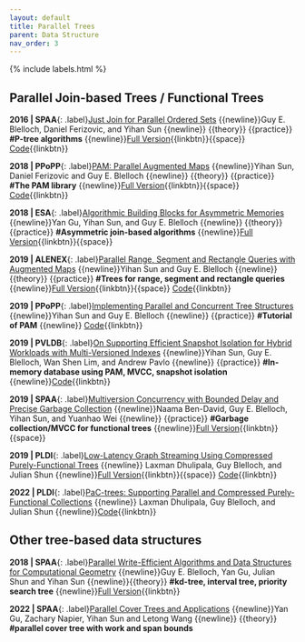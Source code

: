 ```yaml
---
layout: default
title: Parallel Trees
parent: Data Structure
nav_order: 3
---
```


{% include labels.html %}

## Parallel Join-based Trees / Functional Trees

**2016 | SPAA**{: .label}[Just Join for Parallel Ordered Sets](https://dl.acm.org/doi/10.1145/2935764.2935768)
{{newline}}Guy E. Blelloch, Daniel Ferizovic, and Yihan Sun 
{{newline}} {{theory}} {{practice}} **#P-tree algorithms**
{{newline}}[Full Version](https://arxiv.org/abs/1602.02120){{linkbtn}}{{space}}
[Code](https://github.com/cmuparlay/PAM){{linkbtn}}

**2018 | PPoPP**{: .label}[PAM: Parallel Augmented Maps](https://dl.acm.org/doi/abs/10.1145/3200691.3178509)
{{newline}}Yihan Sun, Daniel Ferizovic and Guy E. Blelloch
{{newline}} {{theory}} {{practice}} **#The PAM library**
{{newline}}[Full Version](https://arxiv.org/abs/1612.05665){{linkbtn}}{{space}}
[Code](https://github.com/cmuparlay/PAM){{linkbtn}}

**2018 | ESA**{: .label}[Algorithmic Building Blocks for Asymmetric Memories](https://cs.emis.de/LIPIcs/volltexte/2018/9507/pdf/LIPIcs-ESA-2018-44_.pdf)
{{newline}}Yan Gu, Yihan Sun, and Guy E. Blelloch
{{newline}} {{theory}} {{practice}} **#Asymmetric join-based algorithms**
{{newline}}[Full Version](https://arxiv.org/abs/1806.10370){{linkbtn}}{{space}}

**2019 | ALENEX**{: .label}[Parallel Range, Segment and Rectangle Queries with Augmented Maps](https://epubs.siam.org/doi/10.1137/1.9781611975499.13)
{{newline}}Yihan Sun and Guy E. Blelloch
{{newline}} {{theory}} {{practice}} **#Trees for range, segment and rectangle queries**
{{newline}}[Full Version](https://arxiv.org/abs/1803.08621){{linkbtn}}{{space}}
[Code](https://github.com/cmuparlay/PAM){{linkbtn}}

**2019 | PPoPP**{: .label}[Implementing Parallel and Concurrent Tree Structures](https://dl.acm.org/doi/10.1145/3293883.3302576)
{{newline}}Yihan Sun and Guy E. Blelloch
{{newline}} {{practice}} **#Tutorial of PAM**
{{newline}} [Code](https://github.com/cmuparlay/PAM){{linkbtn}}

**2019 | PVLDB**{: .label}[On Supporting Efficient Snapshot Isolation for Hybrid Workloads with Multi-Versioned Indexes](http://www.vldb.org/pvldb/vol13/p211-sun.pdf)
{{newline}}Yihan Sun, Guy E. Blelloch, Wan Shen Lim, and Andrew Pavlo
{{newline}} {{practice}} **#In-memory database using PAM, MVCC, snapshot isolation**
{{newline}}[Code](https://github.com/cmuparlay/PAM){{linkbtn}}

**2019 | SPAA**{: .label}[Multiversion Concurrency with Bounded Delay and Precise Garbage Collection](https://dl.acm.org/doi/10.1145/3323165.3323185)
{{newline}}Naama Ben-David, Guy E. Blelloch, Yihan Sun, and Yuanhao Wei
{{newline}} {{practice}} **#Garbage collection/MVCC for functional trees**
{{newline}}[Full Version](https://arxiv.org/abs/1803.08617){{linkbtn}}{{space}}

**2019 | PLDI**{: .label}[Low-Latency Graph Streaming Using Compressed Purely-Functional Trees](https://dl.acm.org/doi/10.1145/3314221.3314598)
{{newline}} Laxman Dhulipala, Guy Blelloch, and Julian Shun
{{newline}}[Full Version](https://arxiv.org/abs/1904.08380){{linkbtn}}{{space}}
[Code](https://github.com/ldhulipala/aspen){{linkbtn}}

**2022 | PLDI**{: .label}[PaC-trees: Supporting Parallel and Compressed Purely-Functional Collections](https://dl.acm.org/doi/10.1145/3519939.3523733)
{{newline}} Laxman Dhulipala, Guy Blelloch, and Julian Shun
{{newline}}[Code](https://github.com/ParAlg/CPAM){{linkbtn}}


## Other tree-based data structures

**2018 | SPAA**{: .label}[Parallel Write-Efficient Algorithms and Data Structures for Computational Geometry](https://dl.acm.org/doi/10.1145/3210377.3210380)
{{newline}}Guy E. Blelloch, Yan Gu, Julian Shun and Yihan Sun
{{newline}}{{theory}} **#kd-tree, interval tree, priority search tree**
{{newline}}[Full Version](https://arxiv.org/abs/1805.05592){{linkbtn}}

**2022 | SPAA**{: .label}[Parallel Cover Trees and Applications](https://www.cs.ucr.edu/~yihans/papers/2022/SPAA22/covertree.pdf)
{{newline}}Yan Gu, Zachary Napier, Yihan Sun and Letong Wang
{{newline}} {{theory}} **#parallel cover tree with work and span bounds**